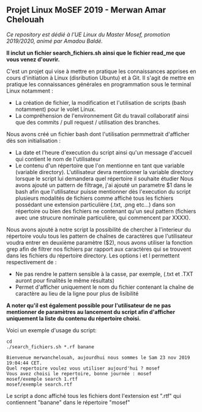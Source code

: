  ## Projet Linux MoSEF 2019 - Merwan Amar Chelouah
*Ce repository est dédié à l'UE Linux du Master Mosef, promotion 2019/2020, animé par Amadou Baldé.*

**Il inclut un fichier search_fichiers.sh ainsi que le fichier read_me que vous venez d'ouvrir.**

C'est un projet qui vise à mettre en pratique les connaissances apprises en cours d'initiation à Linux (disribution Ubuntu) et à Git.
Il s'agit de mettre en pratique les connaissances générales en programmation sous le terminal Linux notamment : 
- La création de fichier, la modification et l'utilisation de scripts (bash notamment) pour le volet Linux.
- La compréhension de l'environnement Git du travail collaboratif ainsi que des commits / pull request / utilisation des branches.

Nous avons créé un fichier bash dont l'utilisation permmettrait d'afficher dès son initialisation :
- La date et l'heure d'execution du script ainsi qu'un message d'accueil qui contient le nom de l'utilisateur
- Le contenu d'un répertoire que l'on mentionne en tant que variable (variable directory). L'utilisateur devra mentionner la variable 
  directory lorsque le script lui demandera quel répertoire il souhaite étudier
Nous avons ajouté un pattern de filtrage, j'ai ajouté un parametre $1 dans le bash afin que l'utilisateur puisse mentionner dès l'execution du script plusieurs modalités de fichiers comme affiché tous les fichiers possédant une extension 
particulière (.txt, .png etc...) dans son répertoire ou bien des fichiers ne contenant qu'un seul pattern (fichiers avec une strucure 
nominale particulière, qui commencent par XXXX).

Nous avons ajouté à notre script la possibilité de chercher à l'interieur du répertoire voulu tous les pattern de chaînes
de caractères que l'utilisateur voudra entrer en deuxième paramètre ($2), nous avons utiliser la fonction grep afin de filtrer nos fichiers par rapport aux caractères qui se trouvent dans les fichiers du répertoire directory. Les options i et l permettent respectivement de :
- Ne pas rendre le pattern sensible à la casse, par exemple, (.txt et .TXT auront pour finalités le même résultats)
- Permet d'afficher uniquement le nom du fichier contenant la chaîne de caractère au lieu de la ligne pour plus de lisibilité

**A noter qu'il est également possible pour l'utilisateur de ne pas mentionner de paramètres au lancement du script afin d'afficher uniquement la liste du contenu du répertoire choisi.**



Voici un exemple d'usage du script: 
```
cd
./search_fichiers.sh *.rf banane

Bienvenue merwanchelouah, aujourdhui nous sommes le Sam 23 nov 2019 19:04:44 CET.
Quel repertoire voulez vous utiliser aujourd'hui ? mosef
Vous avez choisi le repertoire, bonne journée : mosef
mosef/exemple search 1.rtf
mosef/exemple search.rtf
```
Le script a donc affiché tous les fichiers dont l'extension est ".rtf" qui contiennent "banane" dans le répertoire "mosef"
